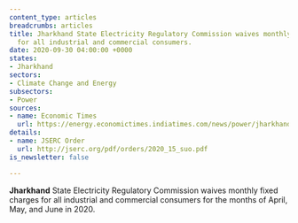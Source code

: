 ```yaml
---
content_type: articles
breadcrumbs: articles
title: Jharkhand State Electricity Regulatory Commission waives monthly fixed charges
  for all industrial and commercial consumers.
date: 2020-09-30 04:00:00 +0000
states:
- Jharkhand
sectors:
- Climate Change and Energy
subsectors:
- Power
sources:
- name: Economic Times
  url: https://energy.economictimes.indiatimes.com/news/power/jharkhand-in-relief-to-power-consumers-jserc-announces-moratorium/78266947
details:
- name: JSERC Order
  url: http://jserc.org/pdf/orders/2020_15_suo.pdf
is_newsletter: false

---
```

**Jharkhand** State Electricity Regulatory Commission waives monthly fixed charges for all industrial and commercial consumers for the months of April, May, and June in 2020.
